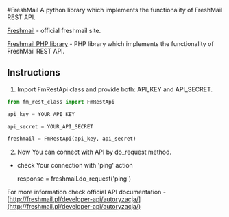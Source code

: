 #FreshMail
A python library which implements the functionality of FreshMail REST API.

[Freshmail](http://freshmail.pl/) - official freshmail site.

[Freshmail PHP library](https://github.com/FreshMail/REST-API) - PHP library which implements the functionality of FreshMail REST API.

## Instructions 

1. Import FmRestApi class and provide both: API_KEY and API_SECRET.
```python
from fm_rest_class import FmRestApi

api_key = YOUR_API_KEY 

api_secret = YOUR_API_SECRET

freshmail = FmRestApi(api_key, api_secret)
```
2. Now You can connect with API by do_request method.

- check Your connection with 'ping' action
	
	response = freshmail.do_request('ping')

For more information check official API documentation -[http://freshmail.pl/developer-api/autoryzacja/](http://freshmail.pl/developer-api/autoryzacja/)

